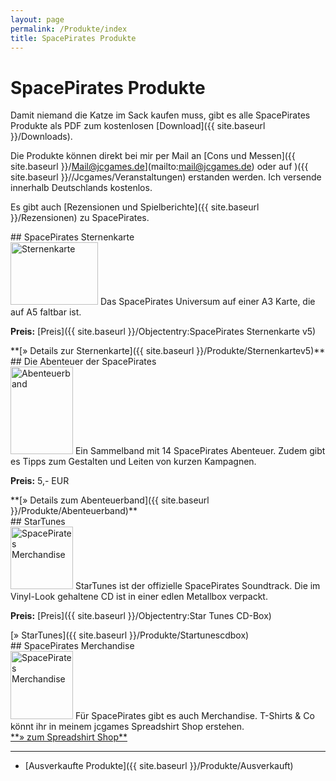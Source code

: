 ```yaml
---
layout: page
permalink: /Produkte/index
title: SpacePirates Produkte
---
```



# SpacePirates Produkte


Damit niemand die Katze im Sack kaufen muss, gibt es alle SpacePirates Produkte als PDF zum kostenlosen [Download]({{ site.baseurl }}/Downloads).

Die Produkte können direkt bei mir per Mail an [Cons und Messen]({{ site.baseurl }}/Mail@jcgames.de](mailto:mail@jcgames.de) oder auf )({{ site.baseurl }}//Jcgames/Veranstaltungen) erstanden werden. Ich versende innerhalb Deutschlands kostenlos.

Es gibt auch [Rezensionen und Spielberichte]({{ site.baseurl }}/Rezensionen) zu SpacePirates.



<div class="floatboxes">
<div class="box1 clickable">
## SpacePirates Sternenkarte

<div class="boxtext"><img alt="Sternenkarte" class="floatleft" height="100" src="{{ site.baseurl }}/assets/pics/spacepirates/titel/sternenkarte-tn-quer.png" width="140"/>
Das SpacePirates Universum auf einer A3 Karte, die auf A5 faltbar ist.

**Preis:** [Preis]({{ site.baseurl }}/Objectentry:SpacePirates Sternenkarte v5)

</div>
<div class="boxbottom">**[&raquo; Details zur Sternenkarte]({{ site.baseurl }}/Produkte/Sternenkartev5)**</div>
</div>
<div class="box1 clickable">
## Die Abenteuer der SpacePirates

<div class="boxtext"><img alt="Abenteuerband" class="floatleft" height="140" src="{{ site.baseurl }}/assets/pics/spacepirates/titel/abenteuerband-tn.png" width="100"/>
Ein Sammelband mit 14 SpacePirates Abenteuer. Zudem gibt es Tipps zum Gestalten und Leiten von kurzen Kampagnen.

**Preis:** 5,- EUR

</div>
<div class="boxbottom">**[&raquo; Details zum Abenteuerband]({{ site.baseurl }}/Produkte/Abenteuerband)**</div>
</div>
<div class="box1 clickable">
## StarTunes

<div class="boxtext"><img alt="SpacePirates Merchandise" class="floatleft" height="100" src="{{ site.baseurl }}/assets/pics/spacepirates/titel/startunesbox-tn.png" width="100"/>
StarTunes ist der offizielle SpacePirates Soundtrack. Die im Vinyl-Look gehaltene CD ist in einer edlen Metallbox verpackt.

**Preis:** [Preis]({{ site.baseurl }}/Objectentry:Star Tunes CD-Box)

</div>
<div class="boxbottom">[&raquo; StarTunes]({{ site.baseurl }}/Produkte/Startunescdbox)</div>
</div>
<div class="box1 clickable">
## SpacePirates Merchandise

<div class="boxtext"><img alt="SpacePirates Merchandise" class="floatleft" height="109" src="{{ site.baseurl }}/assets/pics/spacepirates/titel/merchandise-tn.png" width="100"/>
Für SpacePirates gibt es auch Merchandise. T-Shirts &amp; Co könnt ihr in meinem jcgames Spreadshirt Shop erstehen.

</div>
<div class="boxbottom"><a href="http://jcgames.spreadshirt.de/">**&raquo; zum Spreadshirt Shop**</a></div>
</div>
</div>

***
- [Ausverkaufte Produkte]({{ site.baseurl }}/Produkte/Ausverkauft)

